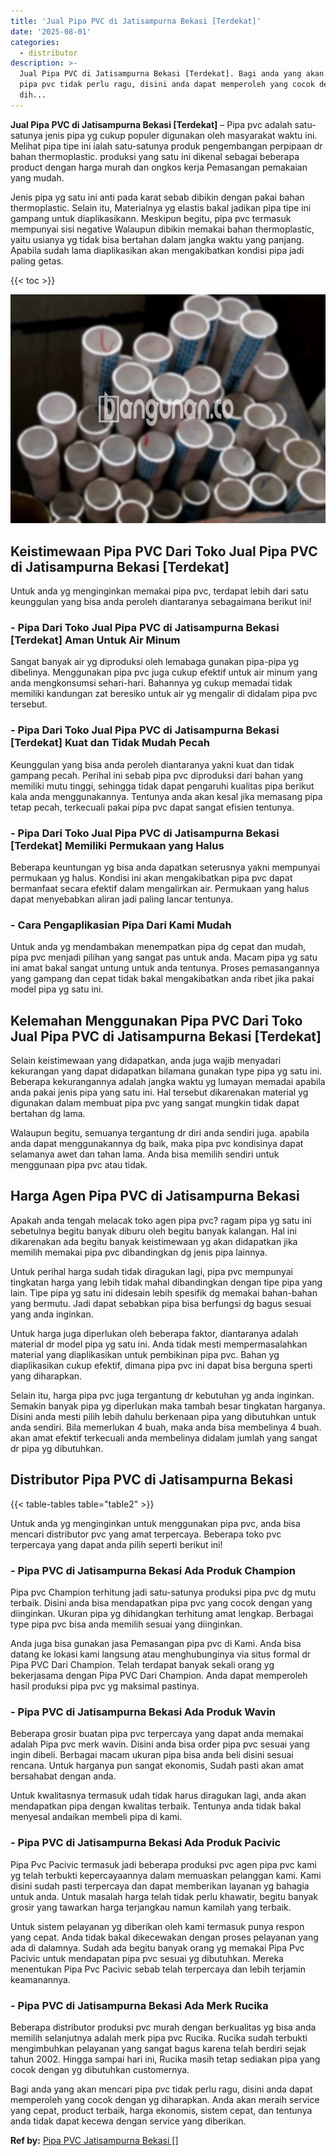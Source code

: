 ```yaml
---
title: 'Jual Pipa PVC di Jatisampurna Bekasi [Terdekat]'
date: '2025-08-01'
categories:
  - distributor
description: >-
  Jual Pipa PVC di Jatisampurna Bekasi [Terdekat]. Bagi anda yang akan mencari
  pipa pvc tidak perlu ragu, disini anda dapat memperoleh yang cocok dengan yg
  dih...
---
```


**Jual Pipa PVC di Jatisampurna Bekasi \[Terdekat\]** – Pipa pvc adalah satu-satunya jenis pipa yg cukup populer digunakan oleh masyarakat waktu ini. Melihat pipa tipe ini ialah satu-satunya produk pengembangan perpipaan dr bahan thermoplastic. produksi yang satu ini dikenal sebagai beberapa product dengan harga murah dan ongkos kerja Pemasangan pemakaian yang mudah.

Jenis pipa yg satu ini anti pada karat sebab dibikin dengan pakai bahan thermoplastic. Selain itu, Materialnya yg elastis bakal jadikan pipa tipe ini gampang untuk diaplikasikann. Meskipun begitu, pipa pvc termasuk mempunyai sisi negative Walaupun dibikin memakai bahan thermoplastic, yaitu usianya yg tidak bisa bertahan dalam jangka waktu yang panjang. Apabila sudah lama diaplikasikan akan mengakibatkan kondisi pipa jadi paling getas.

{{< toc >}}

![Jual Pipa PVC di Jatisampurna Bekasi [Terdekat]](/images/jaul-pipa-pvc-12.png)

## Keistimewaan Pipa PVC Dari Toko Jual Pipa PVC di Jatisampurna Bekasi \[Terdekat\]

Untuk anda yg menginginkan memakai pipa pvc, terdapat lebih dari satu keunggulan yang bisa anda peroleh diantaranya sebagaimana berikut ini!

### \- Pipa Dari Toko Jual Pipa PVC di Jatisampurna Bekasi \[Terdekat\] Aman Untuk Air Minum

Sangat banyak air yg diproduksi oleh lemabaga gunakan pipa-pipa yg dibelinya. Menggunakan pipa pvc juga cukup efektif untuk air minum yang anda mengkonsumsi sehari-hari. Bahannya yg cukup memadai tidak memiliki kandungan zat beresiko untuk air yg mengalir di didalam pipa pvc tersebut.

### \- Pipa Dari Toko Jual Pipa PVC di Jatisampurna Bekasi \[Terdekat\] Kuat dan Tidak Mudah Pecah

Keunggulan yang bisa anda peroleh diantaranya yakni kuat dan tidak gampang pecah. Perihal ini sebab pipa pvc diproduksi dari bahan yang memiliki mutu tinggi, sehingga tidak dapat pengaruhi kualitas pipa berikut kala anda menggunakannya. Tentunya anda akan kesal jika memasang pipa tetap pecah, terkecuali pakai pipa pvc dapat sangat efisien tentunya.

### \- Pipa Dari Toko Jual Pipa PVC di Jatisampurna Bekasi \[Terdekat\] Memiliki Permukaan yang Halus

Beberapa keuntungan yg bisa anda dapatkan seterusnya yakni mempunyai permukaan yg halus. Kondisi ini akan mengakibatkan pipa pvc dapat bermanfaat secara efektif dalam mengalirkan air. Permukaan yang halus dapat menyebabkan aliran jadi paling lancar tentunya.

### \- Cara Pengaplikasian Pipa Dari Kami Mudah

Untuk anda yg mendambakan menempatkan pipa dg cepat dan mudah, pipa pvc menjadi pilihan yang sangat pas untuk anda. Macam pipa yg satu ini amat bakal sangat untung untuk anda tentunya. Proses pemasangannya yang gampang dan cepat tidak bakal mengakibatkan anda ribet jika pakai model pipa yg satu ini.

## Kelemahan Menggunakan Pipa PVC Dari Toko Jual Pipa PVC di Jatisampurna Bekasi \[Terdekat\]

Selain keistimewaan yang didapatkan, anda juga wajib menyadari kekurangan yang dapat didapatkan bilamana gunakan type pipa yg satu ini. Beberapa kekurangannya adalah jangka waktu yg lumayan memadai apabila anda pakai jenis pipa yang satu ini. Hal tersebut dikarenakan material yg digunakan dalam membuat pipa pvc yang sangat mungkin tidak dapat bertahan dg lama.

Walaupun begitu, semuanya tergantung dr diri anda sendiri juga. apabila anda dapat menggunakannya dg baik, maka pipa pvc kondisinya dapat selamanya awet dan tahan lama. Anda bisa memilih sendiri untuk menggunaan pipa pvc atau tidak.

## Harga Agen Pipa PVC di Jatisampurna Bekasi

Apakah anda tengah melacak toko agen pipa pvc? ragam pipa yg satu ini sebetulnya begitu banyak diburu oleh begitu banyak kalangan. Hal ini dikarenakan ada begitu banyak keistimewaan yg akan didapatkan jika memilih memakai pipa pvc dibandingkan dg jenis pipa lainnya.

Untuk perihal harga sudah tidak diragukan lagi, pipa pvc mempunyai tingkatan harga yang lebih tidak mahal dibandingkan dengan tipe pipa yang lain. Tipe pipa yg satu ini didesain lebih spesifik dg memakai bahan-bahan yang bermutu. Jadi dapat sebabkan pipa bisa berfungsi dg bagus sesuai yang anda inginkan.

Untuk harga juga diperlukan oleh beberapa faktor, diantaranya adalah material dr model pipa yg satu ini. Anda tidak mesti mempermasalahkan material yang diaplikasikan untuk pembikinan pipa pvc. Bahan yg diaplikasikan cukup efektif, dimana pipa pvc ini dapat bisa berguna sperti yang diharapkan.

Selain itu, harga pipa pvc juga tergantung dr kebutuhan yg anda inginkan. Semakin banyak pipa yg diperlukan maka tambah besar tingkatan harganya. Disini anda mesti pilih lebih dahulu berkenaan pipa yang dibutuhkan untuk anda sendiri. Bila memerlukan 4 buah, maka anda bisa membelinya 4 buah. akan amat efektif terkecuali anda membelinya didalam jumlah yang sangat dr pipa yg dibutuhkan.

## Distributor Pipa PVC di Jatisampurna Bekasi

{{< table-tables table="table2" >}}

Untuk anda yg menginginkan untuk menggunakan pipa pvc, anda bisa mencari distributor pvc yang amat terpercaya. Beberapa toko pvc terpercaya yang dapat anda pilih seperti berikut ini!

### \- Pipa PVC di Jatisampurna Bekasi Ada Produk Champion

Pipa pvc Champion terhitung jadi satu-satunya produksi pipa pvc dg mutu terbaik. Disini anda bisa mendapatkan pipa pvc yang cocok dengan yang diinginkan. Ukuran pipa yg dihidangkan terhitung amat lengkap. Berbagai type pipa pvc bisa anda memilih sesuai yang diinginkan.

Anda juga bisa gunakan jasa Pemasangan pipa pvc di Kami. Anda bisa datang ke lokasi kami langsung atau menghubunginya via situs formal dr Pipa PVC Dari Champion. Telah terdapat banyak sekali orang yg bekerjasama dengan Pipa PVC Dari Champion. Anda dapat memperoleh hasil produksi pipa pvc yg maksimal pastinya.

### \- Pipa PVC di Jatisampurna Bekasi Ada Produk Wavin

Beberapa grosir buatan pipa pvc terpercaya yang dapat anda memakai adalah Pipa pvc merk wavin. Disini anda bisa order pipa pvc sesuai yang ingin dibeli. Berbagai macam ukuran pipa bisa anda beli disini sesuai rencana. Untuk harganya pun sangat ekonomis, Sudah pasti akan amat bersahabat dengan anda.

Untuk kwalitasnya termasuk udah tidak harus diragukan lagi, anda akan mendapatkan pipa dengan kwalitas terbaik. Tentunya anda tidak bakal menyesal andaikan membeli pipa di kami.

### \- Pipa PVC di Jatisampurna Bekasi Ada Produk Pacivic

Pipa Pvc Pacivic termasuk jadi beberapa produksi pvc agen pipa pvc kami yg telah terbukti kepercayaannya dalam memuaskan pelanggan kami. Kami disini sudah pasti terpercaya dan dapat memberikan layanan yg bahagia untuk anda. Untuk masalah harga telah tidak perlu khawatir, begitu banyak grosir yang tawarkan harga terjangkau namun kamilah yang terbaik.

Untuk sistem pelayanan yg diberikan oleh kami termasuk punya respon yang cepat. Anda tidak bakal dikecewakan dengan proses pelayanan yang ada di dalamnya. Sudah ada begitu banyak orang yg memakai Pipa Pvc Pacivic untuk mendapatan pipa pvc sesuai yg dibutuhkan. Mereka menentukan Pipa Pvc Pacivic sebab telah terpercaya dan lebih terjamin keamanannya.

### \- Pipa PVC di Jatisampurna Bekasi Ada Merk Rucika

Beberapa distributor produksi pvc murah dengan berkualitas yg bisa anda memilih selanjutnya adalah merk pipa pvc Rucika. Rucika sudah terbukti mengimbuhkan pelayanan yang sangat bagus karena telah berdiri sejak tahun 2002. Hingga sampai hari ini, Rucika masih tetap sediakan pipa yang cocok dengan yg dibutuhkan customernya.

Bagi anda yang akan mencari pipa pvc tidak perlu ragu, disini anda dapat memperoleh yang cocok dengan yg diharapkan. Anda akan meraih service yang cepat, product terbaik, harga ekonomis, sistem cepat, dan tentunya anda tidak dapat kecewa dengan service yang diberikan.

**Ref by:** [Pipa PVC Jatisampurna Bekasi []](https://id.wikipedia.org/wiki/Pipa)
